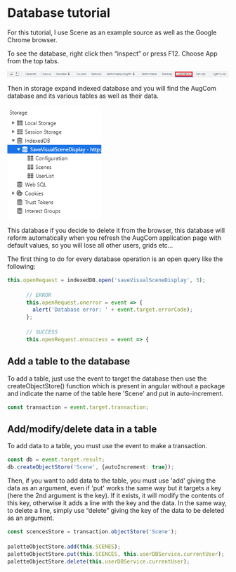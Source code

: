 # Database tutorial

For this tutorial, I use Scene as an example source as well as the Google Chrome browser.

To see the database, right click then “inspect” or press F12. Choose App from the top tabs.

![appli](src/assets/readme/Appli.png)

Then in storage expand indexed database and you will find the AugCom database and its various tables as well as their data.

![stockage](src/assets/readme/Stockage.png)

This database if you decide to delete it from the browser, this database will reform automatically when you refresh the AugCom application page with default values, so you will lose all other users, grids etc…

The first thing to do for every database operation is an open query like the following:

```ts
this.openRequest = indexedDB.open('saveVisualSceneDisplay', 3);

      // ERROR
      this.openRequest.onerror = event => {
        alert('Database error: ' + event.target.errorCode);
      };

      // SUCCESS
      this.openRequest.onsuccess = event => {
```

## Add a table to the database

To add a table, just use the event to target the database then use the createObjectStore() function which is present in angular without a package and indicate the name of the table here 'Scene' and put in auto-increment.
```ts
const transaction = event.target.transaction;
```

## Add/modify/delete data in a table

To add data to a table, you must use the event to make a transaction.
```ts
const db = event.target.result;
db.createObjectStore('Scene', {autoIncrement: true});
```
Then, if you want to add data to the table, you must use 'add' giving the data as an argument, even if 'put' works the same way but it targets a key (here the 2nd argument is the key). If it exists, it will modify the contents of this key, otherwise it adds a line with the key and the data.
In the same way, to delete a line, simply use “delete” giving the key of the data to be deleted as an argument.
```ts
const scencesStore = transaction.objectStore('Scene');

paletteObjectStore.add(this.SCENES);
paletteObjectStore.put(this.SCENCES, this.userDBService.currentUser);
paletteObjectStore.delete(this.userDBService.currentUser);
```
